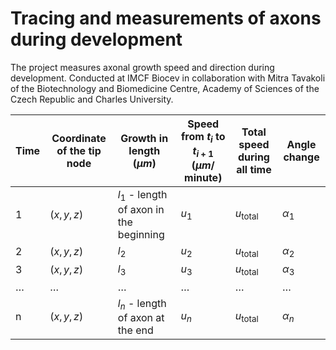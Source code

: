 # Tracing and measurements of axons during development
The project measures axonal growth speed and direction during development. Conducted at IMCF Biocev in collaboration with Mitra Tavakoli of the Biotechnology and Biomedicine Centre, Academy of Sciences of the Czech Republic and Charles University.


| Time | Coordinate of the tip node | Growth in length ($\mu m$) | Speed from $t_{i}$ to $t_{i+1}$ ($\mu m$/ minute) | Total speed during all time | Angle change |
| --- | --- | --- | --- | --- | --- |
| 1 | $(x, y, z)$ | $l_{1}$ - length of axon in the beginning | $u_{1}$ | $u_{\text{total}}$ | $\alpha_{1}$ |
| 2 | $(x, y, z)$ | $l_{2}$ | $u_{2}$ | $u_{\text{total}}$ | $\alpha_{2}$ |
| 3 | $(x, y, z)$ | $l_{3}$ | $u_{3}$ | $u_{\text{total}}$ | $\alpha_{3}$ |
| … | … | … | … | … | … |
| n | $(x, y, z)$ | $l_{n}$ - length of axon at the end | $u_{n}$ | $u_{\text{total}}$ | $\alpha_{n}$ |
